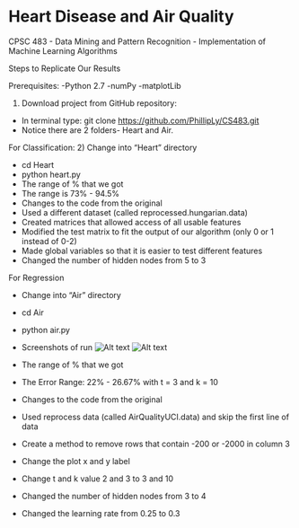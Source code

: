 # Heart Disease and Air Quality
CPSC 483 - Data Mining and Pattern Recognition - Implementation of Machine Learning Algorithms 

Steps to Replicate Our Results

Prerequisites:
-Python 2.7
-numPy
-matplotLib

1) Download project from GitHub repository:
- In terminal type: git clone https://github.com/PhillipLy/CS483.git
- Notice there are 2 folders- Heart and Air. 

For Classification:
2) Change into “Heart” directory
- cd Heart
- python heart.py
- The range of % that we got
- The range is 73% - 94.5%
- Changes to the code from the original
- Used a different dataset (called reprocessed.hungarian.data)
- Created matrices that allowed access of all usable features
- Modified the test matrix to fit the output of our algorithm (only 0 or 1 instead of 0-2)
- Made global variables so that it is easier to test different features
- Changed the number of hidden nodes from 5 to 3

For Regression
- Change into “Air” directory
- cd Air
- python air.py
- Screenshots of run
![Alt text](https://drive.google.com/file/d/0B-eODS5E9FXUM0lCcE1qRjEydnM/view?usp=sharing?raw=true "Title")
![Alt text](https://drive.google.com/file/d/0B-eODS5E9FXUN1gyVjB3Nm5FMDQ/view?usp=sharing?raw=true "Title")

- The range of % that we got
- The Error Range: 22% - 26.67% with t = 3 and k = 10
- Changes to the code from the original
- Used reprocess data (called AirQualityUCI.data) and skip the first line of data
- Create a method to remove rows that contain -200 or -2000 in column 3
- Change the plot x and y label
- Change t and k value 2 and 3 to 3 and 10 
- Changed the number of hidden nodes from 3 to 4
- Changed the learning rate from 0.25 to 0.3

